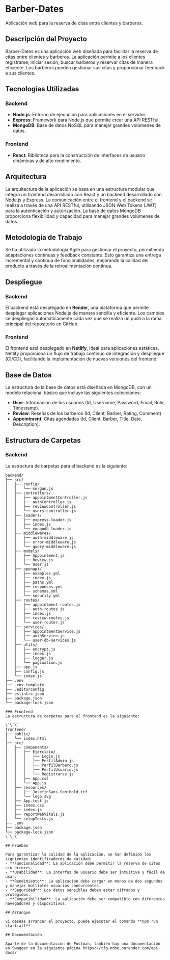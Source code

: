 # Barber-Dates

Aplicación web para la reserva de citas entre clientes y barberos.

## Descripción del Proyecto

Barber-Dates es una aplicación web diseñada para facilitar la reserva de citas entre clientes y barberos. La aplicación permite a los clientes registrarse, iniciar sesión, buscar barberos y reservar citas de manera eficiente. Los barberos pueden gestionar sus citas y proporcionar feedback a sus clientes.

## Tecnologías Utilizadas

### Backend
- **Node.js**: Entorno de ejecución para aplicaciones en el servidor.
- **Express**: Framework para Node.js que permite crear una API RESTful.
- **MongoDB**: Base de datos NoSQL para manejar grandes volúmenes de datos.

### Frontend
- **React**: Biblioteca para la construcción de interfaces de usuario dinámicas y de alto rendimiento.

## Arquitectura

La arquitectura de la aplicación se basa en una estructura modular que integra un frontend desarrollado con React y un backend desarrollado con Node.js y Express. La comunicación entre el frontend y el backend se realiza a través de una API RESTful, utilizando JSON Web Tokens (JWT) para la autenticación y autorización. La base de datos MongoDB proporciona flexibilidad y capacidad para manejar grandes volúmenes de datos.

## Metodología de Trabajo

Se ha utilizado la metodología Agile para gestionar el proyecto, permitiendo adaptaciones continuas y feedback constante. Esto garantiza una entrega incremental y continua de funcionalidades, mejorando la calidad del producto a través de la retroalimentación continua.

## Despliegue

### Backend
El backend está desplegado en **Render**, una plataforma que permite desplegar aplicaciones Node.js de manera sencilla y eficiente. Los cambios se despliegan automáticamente cada vez que se realiza un push a la rama principal del repositorio en GitHub.

### Frontend
El frontend está desplegado en **Netlify**, ideal para aplicaciones estáticas. Netlify proporciona un flujo de trabajo continuo de integración y despliegue (CI/CD), facilitando la implementación de nuevas versiones del frontend.

## Base de Datos

La estructura de la base de datos está diseñada en MongoDB, con un modelo relacional básico que incluye las siguientes colecciones:
- **User**: Información de los usuarios (Id, Username, Password, Email, Role, Timestamp).
- **Review**: Reseñas de los barberos (Id, Client, Barber, Rating, Comment).
- **Appointment**: Citas agendadas (Id, Client, Barber, Title, Date, Description).

## Estructura de Carpetas

### Backend
La estructura de carpetas para el backend es la siguiente:

```plaintext
backend/
├── src/
│   ├── config/
│   │   └── morgan.js
│   ├── controllers/
│   │   ├── appointmentController.js
│   │   ├── authController.js
│   │   ├── reviewController.js
│   │   └── users-controller.js
│   ├── loaders/
│   │   ├── express-loader.js
│   │   ├── index.js
│   │   └── mongodb-loader.js
│   ├── middlewares/
│   │   ├── auth-middleware.js
│   │   ├── error-middleware.js
│   │   └── query-middleware.js
│   ├── models/
│   │   ├── Appointment.js
│   │   ├── Review.js
│   │   └── User.js
│   ├── openapi/
│   │   ├── examples.yml
│   │   ├── index.js
│   │   ├── paths.yml
│   │   ├── responses.yml
│   │   ├── schemas.yml
│   │   └── security.yml
│   ├── routes/
│   │   ├── appointment-routes.js
│   │   ├── auth-routes.js
│   │   ├── index.js
│   │   ├── review-routes.js
│   │   └── user-router.js
│   ├── services/
│   │   ├── appointmentService.js
│   │   ├── authService.js
│   │   └── user-db-services.js
│   ├── utils/
│   │   ├── encrypt.js
│   │   ├── index.js
│   │   ├── logger.js
│   │   └── pagination.js
│   ├── app.js
│   ├── config.js
│   └── index.js
├── .env
├── .env.template
├── .editorconfig
├── eslintrc.json
├── package.json
└── package-lock.json

### Frontend
La estructura de carpetas para el frontend es la siguiente:

\`\`\`
frontend/
├── public/
│   └── index.html
├── src/
│   ├── components/
│   │   ├── Ejercicio/
│   │   │   ├── Login.js
│   │   │   ├── PerfilAdmin.js
│   │   │   ├── PerfilBarbero.js
│   │   │   ├── PerfilUsuario.js
│   │   │   └── Registrarse.js
│   │   ├── App.css
│   │   └── App.js
│   ├── resources/
│   │   ├── JosefinSans-Semibold.ttf
│   │   └── logo.svg
│   ├── App.test.js
│   ├── index.css
│   ├── index.js
│   ├── reportWebVitals.js
│   └── setupTests.js
├── .env
├── package.json
└── package-lock.json
\`\`\`

## Pruebas

Para garantizar la calidad de la aplicación, se han definido los siguientes identificadores de calidad:
- **Funcionalidad**: La aplicación debe permitir la reserva de citas sin errores.
- **Usabilidad**: La interfaz de usuario debe ser intuitiva y fácil de usar.
- **Rendimiento**: La aplicación debe cargar en menos de dos segundos y manejar múltiples usuarios concurrentes.
- **Seguridad**: Los datos sensibles deben estar cifrados y protegidos.
- **Compatibilidad**: La aplicación debe ser compatible con diferentes navegadores y dispositivos.

## Arranque

Si deseas arrancar el proyecto, puede ejecutar el comando **npm run start:all**

## Documentación

Aparte de la documentación de Postman, también hay una documentación en Swagger en la siguiente página https://tfg-ndno.onrender.com/api-docs/